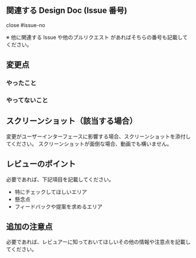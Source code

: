 <!-- Copilotは日本語でレビューしてください -->

## 関連する Design Doc (Issue 番号)

close #issue-no

※ 他に関連する Issue や他のプルリクエスト があればそちらの番号も記載してください。

## 変更点

### やったこと

### やってないこと

## スクリーンショット（該当する場合）

変更がユーザーインターフェースに影響する場合、スクリーンショットを添付してください。
スクリーンショットが面倒な場合、動画でも構いません。

## レビューのポイント

必要であれば、下記項目を記載してください。

- 特にチェックしてほしいエリア
- 懸念点
- フィードバックや提案を求めるエリア

## 追加の注意点

必要であれば、レビュアーに知っておいてほしいその他の情報や注意点を記載してください。
